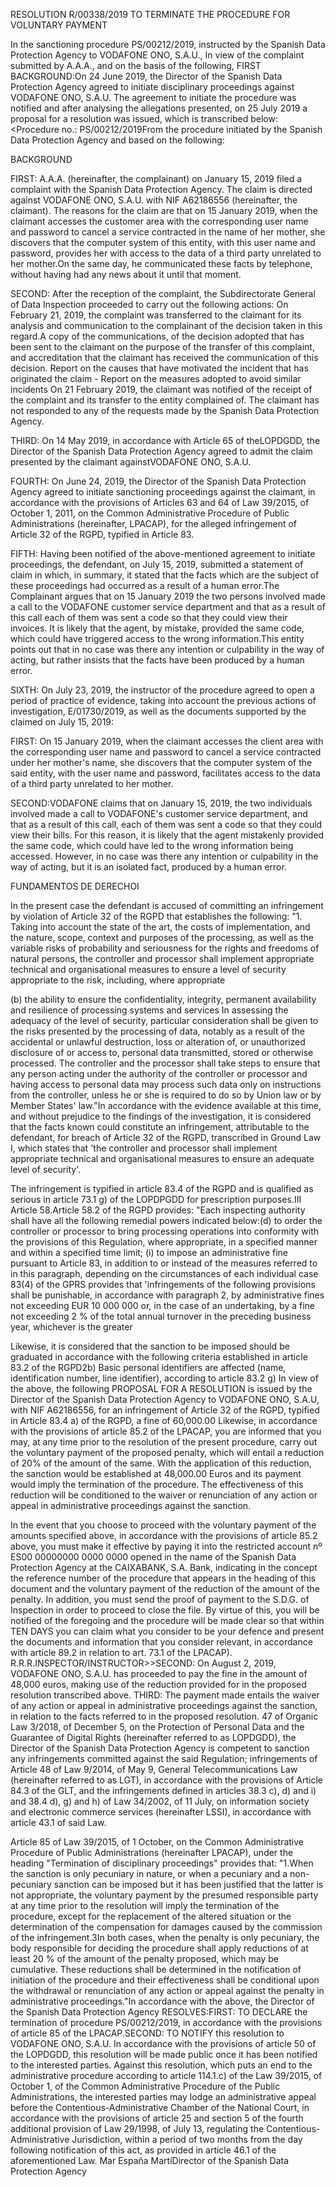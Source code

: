 RESOLUTION R/00338/2019 TO TERMINATE THE PROCEDURE FOR VOLUNTARY PAYMENT

In the sanctioning procedure PS/00212/2019, instructed by the Spanish Data Protection Agency to VODAFONE ONO, S.A.U.,   In view of the complaint submitted by A.A.A., and on the basis of the following, FIRST BACKGROUND:On 24 June 2019, the Director of the Spanish Data Protection Agency agreed to initiate disciplinary proceedings against VODAFONE ONO, S.A.U. The agreement to initiate the procedure was notified and after analysing the allegations presented, on 25 July 2019 a proposal for a resolution was issued, which is transcribed below:<Procedure no.: PS/00212/2019From the procedure initiated by the Spanish Data Protection Agency and based on the following:

BACKGROUND

FIRST: A.A.A. (hereinafter, the complainant) on January 15, 2019 filed a complaint with the Spanish Data Protection Agency.   The claim is directed against VODAFONE ONO, S.A.U. with NIF A62186556 (hereinafter, the claimant). The reasons for the claim are that on 15 January 2019, when the claimant accesses the customer area with the corresponding user name and password to cancel a service contracted in the name of her mother, she discovers that the computer system of this entity, with this user name and password, provides her with access to the data of a third party unrelated to her mother.On the same day, he communicated these facts by telephone, without having had any news about it until that moment. 

SECOND: After the reception of the complaint, the Subdirectorate General of Data Inspection proceeded to carry out the following actions: On February 21, 2019, the complaint was transferred to the claimant for its analysis and communication to the complainant of the decision taken in this regard.A copy of the communications, of the decision adopted that has been sent to the claimant on the purpose of the transfer of this complaint, and accreditation that the claimant has received the communication of this decision.   Report on the causes that have motivated the incident that has originated the claim - Report on the measures adopted to avoid similar incidents On 21 February 2019, the claimant was notified of the receipt of the complaint and its transfer to the entity complained of. The claimant has not responded to any of the requests made by the Spanish Data Protection Agency. 

THIRD: On 14 May 2019, in accordance with Article 65 of theLOPDGDD, the Director of the Spanish Data Protection Agency agreed to admit the claim presented by the claimant againstVODAFONE ONO, S.A.U.

FOURTH: On June 24, 2019, the Director of the Spanish Data Protection Agency agreed to initiate sanctioning proceedings against the claimant, in accordance with the provisions of Articles 63 and 64 of Law 39/2015, of October 1, 2011, on the Common Administrative Procedure of Public Administrations (hereinafter, LPACAP), for the alleged infringement of Article 32 of the RGPD, typified in Article 83.

FIFTH: Having been notified of the above-mentioned agreement to initiate proceedings, the defendant, on July 15, 2019, submitted a statement of claim in which, in summary, it stated that the facts which are the subject of these proceedings had occurred as a result of a human error.The Complainant argues that on 15 January 2019 the two persons involved made a call to the VODAFONE customer service department and that as a result of this call each of them was sent a code so that they could view their invoices. It is likely that the agent, by mistake, provided the same code, which could have triggered access to the wrong information.This entity points out that in no case was there any intention or culpability in the way of acting, but rather insists that the facts have been produced by a human error.

SIXTH: On July 23, 2019, the instructor of the procedure agreed to open a period of practice of evidence, taking into account the previous actions of investigation, E/01730/2019, as well as the documents supported by the claimed on July 15, 2019:

FIRST: On 15 January 2019, when the claimant accesses the client area with the corresponding user name and password to cancel a service contracted under her mother's name, she discovers that the computer system of the said entity, with the user name and password, facilitates access to the data of a third party unrelated to her mother.

SECOND:VODAFONE claims that on January 15, 2019, the two individuals involved made a call to VODAFONE's customer service department, and that as a result of this call, each of them was sent a code so that they could view their bills. For this reason, it is likely that the agent mistakenly provided the same code, which could have led to the wrong information being accessed. However, in no case was there any intention or culpability in the way of acting, but it is an isolated fact, produced by a human error.

FUNDAMENTOS DE DERECHOI 

In the present case the defendant is accused of committing an infringement by violation of Article 32 of the RGPD that establishes the following: "1. Taking into account the state of the art, the costs of implementation, and the nature, scope, context and purposes of the processing, as well as the variable risks of probability and seriousness for the rights and freedoms of natural persons, the controller and processor shall implement appropriate technical and organisational measures to ensure a level of security appropriate to the risk, including, where appropriate

(b) the ability to ensure the confidentiality, integrity, permanent availability and resilience of processing systems and services In assessing the adequacy of the level of security, particular consideration shall be given to the risks presented by the processing of data, notably as a result of the accidental or unlawful destruction, loss or alteration of, or unauthorized disclosure of or access to, personal data transmitted, stored or otherwise processed. The controller and the processor shall take steps to ensure that any person acting under the authority of the controller or processor and having access to personal data may process such data only on instructions from the controller, unless he or she is required to do so by Union law or by Member States' law."In accordance with the evidence available at this time, and without prejudice to the findings of the investigation, it is considered that the facts known could constitute an infringement, attributable to the defendant, for breach of Article 32 of the RGPD, transcribed in Ground Law I, which states that 'the controller and processor shall implement appropriate technical and organisational measures to ensure an adequate level of security'.

The infringement is typified in article 83.4 of the RGPD and is qualified as serious in article 73.1 g) of the LOPDPGDD for prescription purposes.III Article 58.Article 58.2 of the RGPD provides: "Each inspecting authority shall have all the following remedial powers indicated below:(d) to order the controller or processor to bring processing operations into conformity with the provisions of this Regulation, where appropriate, in a specified manner and within a specified time limit; (i) to impose an administrative fine pursuant to Article 83, in addition to or instead of the measures referred to in this paragraph, depending on the circumstances of each individual case   83(4) of the GPRS provides that 'infringements of the following provisions shall be punishable, in accordance with paragraph 2, by administrative fines not exceeding EUR 10 000 000 or, in the case of an undertaking, by a fine not exceeding 2 % of the total annual turnover in the preceding business year, whichever is the greater

Likewise, it is considered that the sanction to be imposed should be graduated in accordance with the following criteria established in article 83.2 of the RGPD2b) Basic personal identifiers are affected (name, identification number, line identifier), according to article 83.2 g) In view of the above, the following PROPOSAL FOR A RESOLUTION is issued by the Director of the Spanish Data Protection Agency to VODAFONE ONO, S.A.U,   with NIF A62186556, for an infringement of Article 32 of the RGPD, typified in Article 83.4 a) of the RGPD, a fine of 60,000.00  Likewise, in accordance with the provisions of article 85.2 of the LPACAP, you are informed that you may, at any time prior to the resolution of the present procedure, carry out the voluntary payment of the proposed penalty, which will entail a reduction of 20% of the amount of the same. With the application of this reduction, the sanction would be established at 48,000.00 Euros and its payment would imply the termination of the procedure. The effectiveness of this reduction will be conditioned to the waiver or renunciation of any action or appeal in administrative proceedings against the sanction.

In the event that you choose to proceed with the voluntary payment of the amounts specified above, in accordance with the provisions of article 85.2 above, you must make it effective by paying it into the restricted account nº ES00 00000000 0000 0000 opened in the name of the Spanish Data Protection Agency at the CAIXABANK, S.A. Bank, indicating in the concept the reference number of the procedure that appears in the heading of this document and the voluntary payment of the reduction of the amount of the penalty. In addition, you must send the proof of payment to the S.D.G. of Inspection in order to proceed to close the file. By virtue of this, you will be notified of the foregoing and the procedure will be made clear so that within TEN DAYS you can claim what you consider to be your defence and present the documents and information that you consider relevant, in accordance with article 89.2 in relation to art. 73.1 of the LPACAP). R.R.R.INSPECTOR/INSTRUCTOR>>SECOND: On August 2, 2019, VODAFONE ONO, S.A.U. has proceeded to pay the fine in the amount of 48,000 euros, making use of the reduction provided for in the proposed resolution transcribed above. THIRD: The payment made entails the waiver of any action or appeal in administrative proceedings against the sanction, in relation to the facts referred to in the proposed resolution.  47 of Organic Law 3/2018, of December 5, on the Protection of Personal Data and the Guarantee of Digital Rights (hereinafter referred to as LOPDGDD), the Director of the Spanish Data Protection Agency is competent to sanction any infringements committed against the said Regulation; infringements of Article 48 of Law 9/2014, of May 9, General Telecommunications Law (hereinafter referred to as LGT), in accordance with the provisions of Article 84.3 of the GLT, and the infringements defined in articles 38.3 c), d) and i) and 38.4 d), g) and h) of Law 34/2002, of 11 July, on information society and electronic commerce services (hereinafter LSSI), in accordance with article 43.1 of said Law.

Article 85 of Law 39/2015, of 1 October, on the Common Administrative Procedure of Public Administrations (hereinafter LPACAP), under the heading "Termination of disciplinary proceedings" provides that: "1.When the sanction is only pecuniary in nature, or when a pecuniary and a non-pecuniary sanction can be imposed but it has been justified that the latter is not appropriate, the voluntary payment by the presumed responsible party at any time prior to the resolution will imply the termination of the procedure, except for the replacement of the altered situation or the determination of the compensation for damages caused by the commission of the infringement.3In both cases, when the penalty is only pecuniary, the body responsible for deciding the procedure shall apply reductions of at least 20 % of the amount of the penalty proposed, which may be cumulative.  These reductions shall be determined in the notification of initiation of the procedure and their effectiveness shall be conditional upon the withdrawal or renunciation of any action or appeal against the penalty in administrative proceedings."In accordance with the above, the Director of the Spanish Data Protection Agency RESOLVES:FIRST: TO DECLARE the termination of procedure PS/00212/2019, in accordance with the provisions of article 85 of the LPACAP.SECOND: TO NOTIFY this resolution to VODAFONE ONO, S.A.U. In accordance with the provisions of article 50 of the LOPDGDD, this resolution will be made public once it has been notified to the interested parties. Against this resolution, which puts an end to the administrative procedure according to article 114.1.c) of the Law 39/2015, of October 1, of the Common Administrative Procedure of the Public Administrations, the interested parties may lodge an administrative appeal before the Contentious-Administrative Chamber of the National Court, in accordance with the provisions of article 25 and section 5 of the fourth additional provision of Law 29/1998, of July 13, regulating the Contentious-Administrative Jurisdiction, within a period of two months from the day following notification of this act, as provided in article 46.1 of the aforementioned Law. Mar España MartíDirector of the Spanish Data Protection Agency
